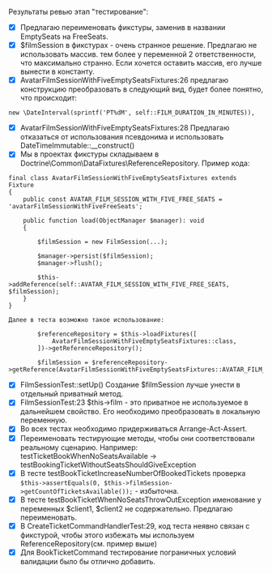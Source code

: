 Результаты ревью этап "тестирование":

- [x] Предлагаю переименовать фикстуры, заменив в названии EmptySeats на FreeSeats.
- [x] $filmSession в фикстурах - очень странное решение. Предлагаю не использовать массив. тем более у переменной 2 ответственности, что максимально странно. Если хочется оставить массив, его лучше вынести в константу.
- [x] AvatarFilmSessionWithFiveEmptySeatsFixtures:26 предлагаю конструкцию преобразовать в следующий вид, будет более понятно, что происходит:
```phpt
new \DateInterval(sprintf('PT%dM', self::FILM_DURATION_IN_MINUTES)),
```
- [x] AvatarFilmSessionWithFiveEmptySeatsFixtures:28 Предлагаю отказаться от использования псевдонима и использовать DateTimeImmutable::__construct()
- [x] Мы в проектах фикстуры складываем в Doctrine\Common\DataFixtures\ReferenceRepository. Пример кода:
```phpt
final class AvatarFilmSessionWithFiveEmptySeatsFixtures extends Fixture
{
    public const AVATAR_FILM_SESSION_WITH_FIVE_FREE_SEATS = 'avatarFilmSessionWithFiveFreeSeats';

    public function load(ObjectManager $manager): void
    {
        
        $filmSession = new FilmSession(...);

        $manager->persist($filmSession);
        $manager->flush();

        $this->addReference(self::AVATAR_FILM_SESSION_WITH_FIVE_FREE_SEATS, $filmSession);
    }
}

Далее в теста возможно такое использование: 

        $referenceRepository = $this->loadFixtures([
            AvatarFilmSessionWithFiveEmptySeatsFixtures::class,
        ])->getReferenceRepository();

        $filmSession = $referenceRepository->getReference(AvatarFilmSessionWithFiveEmptySeatsFixtures::AVATAR_FILM_SESSION_WITH_FIVE_FREE_SEATS);
```
- [x] FilmSessionTest::setUp() Создание $filmSession лучше унести в отдельный приватный метод.
- [x] FilmSessionTest:23 $this->film - это приватное не используемое в дальнейшем свойство. Его необходимо преобразовать в локальную переменную.
- [x] Во всех тестах необходимо придерживаться Arrange-Act-Assert.
- [x] Переименовать тестирующие методы, чтобы они соответствовали реальному сценарию. Например: testTicketBookWhenNoSeatsAvailable -> testBookingTicketWithoutSeatsShouldGiveException
- [x] В тесте testBookTicketIncreaseNumberOfBookedTickets проверка `$this->assertEquals(0, $this->filmSession->getCountOfTicketsAvailable());` - избыточна.
- [x] В тесте testBookTicketWhenNoSeatsThrowOutException именование у переменных $client1, $client2 не содержательно. Предлагаю переименовать.
- [x] В CreateTicketCommandHandlerTest:29, код теста неявно связан с фикстурой, чтобы этого избежать мы используем ReferenceRepository(см. пример выше)
- [x] Для BookTicketCommand тестирование пограничных условий валидации было бы отлично добавить.
